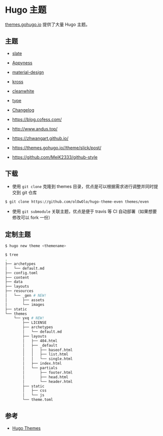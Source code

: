 # Hugo 主题

[themes.gohugo.io](https://themes.gohugo.io) 提供了大量 Hugo 主题。

## 主题

* [slate](https://themes.gohugo.io/theme/slate)
* [Appyness](https://themes.gohugo.io/theme/hugo-appyness/)
* [material-design](https://themes.gohugo.io//theme/material-design/)
* [kross](https://themes.gohugo.io//theme/kross-hugo-portfolio-template/)
* [cleanwhite](https://themes.gohugo.io/theme/hugo-theme-cleanwhite/)
* [type](https://themes.gohugo.io//theme/type/)
* [Changelog](https://themes.gohugo.io/theme/hugo-changelog-theme/)

* <https://blog.cofess.com/>
* <http://www.andus.top/>
* <https://zhwangart.github.io/>
* <https://themes.gohugo.io//theme/slick/post/>
* <https://github.com/MeiK2333/github-style>

## 下载

* 使用 `git clone` 克隆到 themes 目录，优点是可以根据需求进行调整并同时提交到 git 仓库

```sh
$ git clone https://github.com/olOwOlo/hugo-theme-even themes/even
```

* 使用 `git submodule` 关联主题，优点是便于 travis 等 CI 自动部署（如果想要修改可以 fork 一份）

## 定制主题

```sh
$ hugo new theme <themename>
```

```sh
$ tree
.
├── archetypes
│   └── default.md
├── config.toml
├── content
├── data
├── layouts
├── resources
│   └── _gen # NEW!
│       ├── assets
│       └── images
├── static
└── themes
    └── yxq # NEW!
        ├── LICENSE
        ├── archetypes
        │   └── default.md
        ├── layouts
        │   ├── 404.html
        │   ├── _default
        │   │   ├── baseof.html
        │   │   ├── list.html
        │   │   └── single.html
        │   ├── index.html
        │   └── partials
        │       ├── footer.html
        │       ├── head.html
        │       └── header.html
        ├── static
        │   ├── css
        │   └── js
        └── theme.toml
```

## 参考

* [Hugo Themes](https://themes.gohugo.io/)
